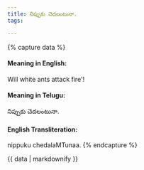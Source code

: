 ```yaml
---
title: నిప్పుకు చెదలంటునా.
tags:

---
```


{% capture data %}
#### Meaning in English:
Will white ants attack fire'!

#### Meaning in Telugu:
నిప్పుకు చెదలంటునా.

#### English Transliteration:
nippuku chedalaMTunaa.
{% endcapture %}

{{ data | markdownify }}

